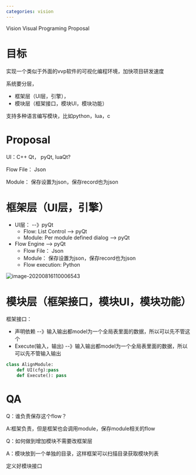 ```yaml
---
categories: vision
---
```

Vision Visual Programing Proposal

# 目标

实现一个类似于外面的vvp软件的可视化编程环境，加快项目研发速度

系统要分层，

- 框架层（UI层，引擎），
- 模块层（框架接口，模块UI，模块功能）

支持多种语言编写模块，比如python，lua，c

# Proposal

UI：C++ Qt， pyQt, luaQt?

Flow File： Json

Module： 保存设置为json，保存record也为json

# 框架层（UI层，引擎）

- UI层：  --》pyQt
  - Flow: List Control --> pyQt
  - Module: Per module defined dialog --> pyQt
- Flow Engine --> pyQt
  - Flow File： Json
  - Module： 保存设置为json，保存record也为json
  - Flow execution: Python

![image-20200816110006543](Vision%20Visual%20Programing%20Proposal.assets/image-20200816110006543.png)

# 模块层（框架接口，模块UI，模块功能）

框架接口：

- 声明依赖	--》输入输出都model为一个全局表里面的数据，所以可以先不管这个
- Execute(输入，输出) --》输入输出都model为一个全局表里面的数据，所以可以先不管输入输出

```python
class AlignModule:
    def UI(cfg):pass
    def Execute(): pass
```

# QA

Q：谁负责保存这个flow？

A:框架负责，但是框架也会调用module，保存module相关的flow



Q：如何做到增加模块不需要改框架层

A：模块放到一个单独的目录，这样框架可以扫描目录获取模块列表

定义好模块接口